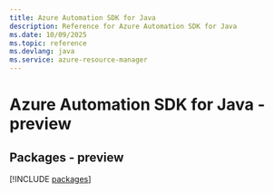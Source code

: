 ```yaml
---
title: Azure Automation SDK for Java
description: Reference for Azure Automation SDK for Java
ms.date: 10/09/2025
ms.topic: reference
ms.devlang: java
ms.service: azure-resource-manager
---
```

# Azure Automation SDK for Java - preview
## Packages - preview
[!INCLUDE [packages](automation-index.md)]